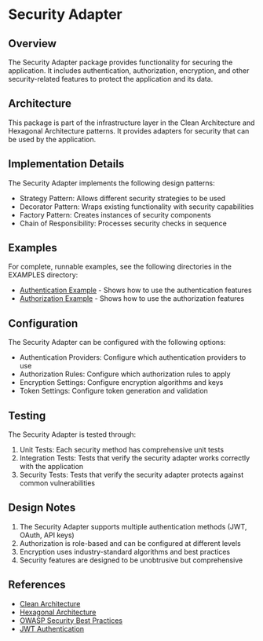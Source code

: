 # Security Adapter

## Overview

The Security Adapter package provides functionality for securing the application. It includes authentication, authorization, encryption, and other security-related features to protect the application and its data.

## Architecture

This package is part of the infrastructure layer in the Clean Architecture and Hexagonal Architecture patterns. It provides adapters for security that can be used by the application.

## Implementation Details

The Security Adapter implements the following design patterns:
- Strategy Pattern: Allows different security strategies to be used
- Decorator Pattern: Wraps existing functionality with security capabilities
- Factory Pattern: Creates instances of security components
- Chain of Responsibility: Processes security checks in sequence

## Examples

For complete, runnable examples, see the following directories in the EXAMPLES directory:
- [Authentication Example](../../../examples/auth_directive/README.md) - Shows how to use the authentication features
- [Authorization Example](../../../examples/authorization/README.md) - Shows how to use the authorization features

## Configuration

The Security Adapter can be configured with the following options:
- Authentication Providers: Configure which authentication providers to use
- Authorization Rules: Configure which authorization rules to apply
- Encryption Settings: Configure encryption algorithms and keys
- Token Settings: Configure token generation and validation

## Testing

The Security Adapter is tested through:
1. Unit Tests: Each security method has comprehensive unit tests
2. Integration Tests: Tests that verify the security adapter works correctly with the application
3. Security Tests: Tests that verify the security adapter protects against common vulnerabilities

## Design Notes

1. The Security Adapter supports multiple authentication methods (JWT, OAuth, API keys)
2. Authorization is role-based and can be configured at different levels
3. Encryption uses industry-standard algorithms and best practices
4. Security features are designed to be unobtrusive but comprehensive

## References

- [Clean Architecture](https://blog.cleancoder.com/uncle-bob/2012/08/13/the-clean-architecture.html)
- [Hexagonal Architecture](https://alistair.cockburn.us/hexagonal-architecture/)
- [OWASP Security Best Practices](https://owasp.org/www-project-top-ten/)
- [JWT Authentication](https://jwt.io/)